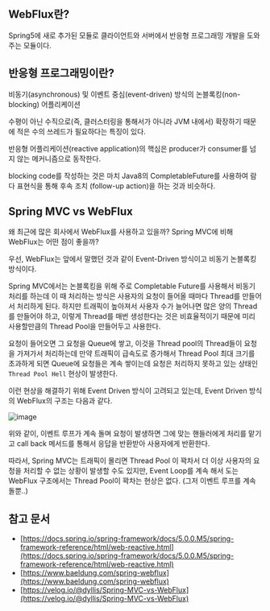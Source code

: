 ## WebFlux란?

Spring5에 새로 추가된 모듈로 클라이언트와 서버에서 반응형 프로그래밍 개발을 도와주는 모듈이다. 

## 반응형 프로그래밍이란?

비동기(asynchronous) 및 이벤트 중심(event-driven) 방식의 논블록킹(non-blocking) 어플리케이션

수평이 아닌 수직으로(즉, 클러스터링을 통해서가 아니라 JVM 내에서) 확장하기 때문에 적은 수의 쓰레드가 필요하다는 특징이 있다.

반응형 어플리케이션(reactive application)의 핵심은 producer가 consumer를 넘지 않는 메커니즘으로 동작한다.

blocking code를 작성하는 것은 마치 Java8의 CompletableFuture를 사용하여 람다 표현식을 통해 후속 조치 (follow-up action)을 하는 것과 비슷하다.

## Spring MVC vs WebFlux

왜 최근에 많은 회사에서 WebFlux를 사용하고 있을까? Spring MVC에 비해 WebFlux는 어떤 점이 좋을까?

우선, WebFlux는 앞에서 말했던 것과 같이 Event-Driven 방식이고 비동기 논블록킹 방식이다. 

Spring MVC에서는 논블록킹을 위해 주로 Completable Future를 사용해서 비동기 처리를 하는데 이 때 처리하는 방식은 사용자의 요청이 들어올 때마다 Thread를 만들어서 처리하게 된다. 하지만 트래픽이 높아져서 사용자 수가 늘어나면 많은 양의 Thread를 만들어야 하고, 이렇게 Thread를 매번 생성한다는 것은 비효율적이기 때문에 미리 사용할만큼의 Thread Pool을 만들어두고 사용한다.

요청이 들어오면 그 요청을 Queue에 쌓고, 이것을 Thread pool의 Thread들이 요청을 가져가서 처리하는데 만약 트래픽이 급속도로 증가해서 Thread Pool 최대 크기를 초과하게 되면 Queue에 요청들은 계속 쌓이는데 요청은 처리하지 못하고 있는 상태인 `Thread Pool Hell` 현상이 발생한다.

이런 현상을 해결하기 위해 Event Driven 방식이 고려되고 있는데, Event Driven 방식의 WebFlux의 구조는 다음과 같다.

![image](https://user-images.githubusercontent.com/37948906/144868145-64db08a5-ab04-41e1-8745-a22d39d8f90e.png)

위와 같이, 이벤트 루프가 계속 돌며 요청이 발생하면 그에 맞는 핸들러에게 처리를 맡기고 call back 메서드를 통해서 응답을 반환받아 사용자에게 반환한다.

따라서, Spring MVC는 트래픽이 몰리면 Thread Pool 이 꽉차서 더 이상 사용자의 요청을 처리할 수 없는 상황이 발생할 수도 있지만, Event Loop를 계속 해서 도는 WebFlux 구조에서는 Thread Pool이 꽉차는 현상은 없다. (그저 이벤트 루프를 계속 돌뿐..)

## 참고 문서

- [https://docs.spring.io/spring-framework/docs/5.0.0.M5/spring-framework-reference/html/web-reactive.html](https://docs.spring.io/spring-framework/docs/5.0.0.M5/spring-framework-reference/html/web-reactive.html)
- [https://www.baeldung.com/spring-webflux](https://www.baeldung.com/spring-webflux)
- [https://velog.io/@dyllis/Spring-MVC-vs-WebFlux](https://velog.io/@dyllis/Spring-MVC-vs-WebFlux)